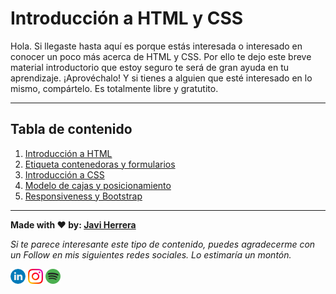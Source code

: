 # Introducción a HTML y CSS
Hola. Si llegaste hasta aquí es porque estás interesada o interesado en conocer un poco más acerca de HTML y CSS. Por ello te dejo este breve material introductorio que estoy seguro te será de gran ayuda en tu aprendizaje. ¡Aprovéchalo! Y si tienes a alguien que esté interesado en lo mismo, compártelo. Es totalmente libre y gratutito.

---

## Tabla de contenido
1. [Introducción a HTML](./01-intro-html)
2. [Etiqueta contenedoras y formularios](./02-sections-forms)
3. [Introducción a CSS](./03-intro-css)
4. [Modelo de cajas y posicionamiento](./04-box-model)
5. [Responsiveness y Bootstrap](./05-responsive)

---

**Made with ❤️ by: [Javi Herrera](https://javier-herrera.com)**

*Si te parece interesante este tipo de contenido, puedes agradecerme con un Follow en mis siguientes redes sociales. Lo estimaría un montón.*

[![icon linkedin](./images/icon-linkedin.png)](https://www.linkedin.com/in/japsolo/)
[![icon instagram](./images/icon-instagram.png)](https://www.instagram.com/thefullstackdevs/)
[![icon spotify](./images/icon-spotify.png)](https://open.spotify.com/show/3J2dLuBSfzt9VVnEF8q18a)

